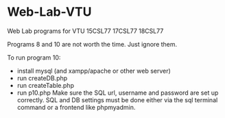 # Web-Lab-VTU
Web Lab programs for VTU 15CSL77 17CSL77 18CSL77

Programs 8 and 10 are not worth the time. Just ignore them.

To run program 10:
 - install mysql (and xampp/apache or other web server)
 - run createDB.php
 - run createTable.php
 - run p10.php
Make sure the SQL url, username and password are set up correctly. SQL and DB settings must be done either via the sql terminal command or a frontend like phpmyadmin.
